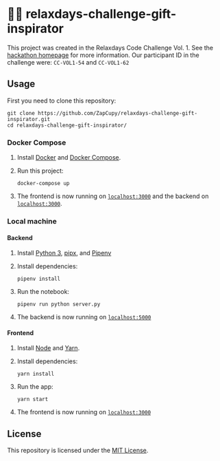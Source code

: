 # 🧑‍💻 relaxdays-challenge-gift-inspirator

This project was created in the Relaxdays Code Challenge Vol. 1.
See the [hackathon homepage](https://sites.google.com/relaxdays.de/hackathon-relaxdays/startseite) for more information.
Our participant ID in the challenge were: `CC-VOL1-54` and `CC-VOL1-62`

## Usage

First you need to clone this repository:

```shell script
git clone https://github.com/ZapCupy/relaxdays-challenge-gift-inspirator.git
cd relaxdays-challenge-gift-inspirator/
```

### Docker Compose

1. Install [Docker](https://docs.docker.com/get-docker/) and [Docker Compose](https://docs.docker.com/compose/install/).
1. Run this project:

   ```shell script
   docker-compose up
   ```

1. The frontend is now running on [`localhost:3000`](http://localhost:3000/) and the backend on [`localhost:3000`](http://localhost:3000/).

### Local machine

#### Backend

1. Install [Python 3](https://python.org/downloads/), [pipx](https://pipxproject.github.io/pipx/installation/#install-pipx), and [Pipenv](https://pipenv.pypa.io/en/latest/install/#isolated-installation-of-pipenv-with-pipx)
1. Install dependencies:

    ```shell script
    pipenv install
    ```

1. Run the notebook:

    ```shell script
    pipenv run python server.py
    ```

1. The backend is now running on [`localhost:5000`](http://localhost:5000/)

#### Frontend

1. Install [Node](https://yarnpkg.com/) and [Yarn](https://yarnpkg.com/).
1. Install dependencies:

   ```shell script
   yarn install
   ```

1. Run the app:

   ```shell script
   yarn start
   ```

1. The frontend is now running on [`localhost:3000`](http://localhost:3000/)

## License

This repository is licensed under the [MIT License](LICENSE).
